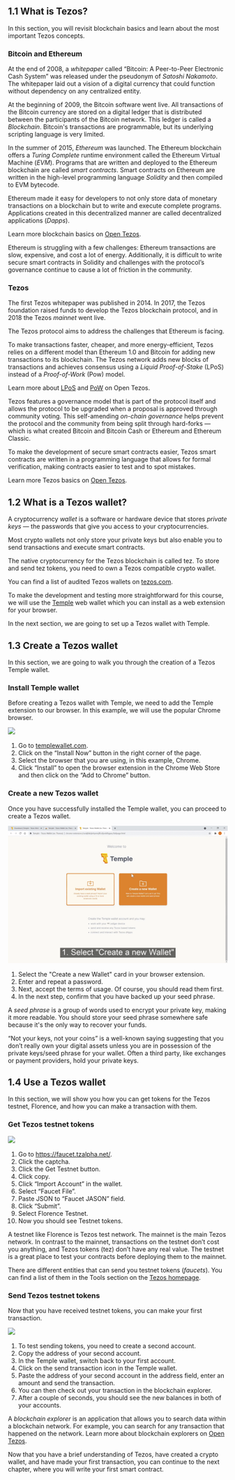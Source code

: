 ## 1.1 What is Tezos?
In this section, you will revisit blockchain basics and learn about the most important Tezos concepts.

### Bitcoin and Ethereum
At the end of 2008, a *whitepaper* called “Bitcoin: A Peer-to-Peer Electronic Cash System” was released under the pseudonym of *Satoshi Nakamoto*. The whitepaper laid out a vision of a digital currency that could function without dependency on any centralized entity.

At the beginning of 2009, the Bitcoin software went live. All transactions of the Bitcoin currency are stored on a digital ledger that is distributed between the participants of the Bitcoin network. This ledger is called a *Blockchain*. 
Bitcoin's transactions are programmable, but its underlying scripting language is very limited.

In the summer of 2015, *Ethereum* was launched. The Ethereum blockchain offers a *Turing Complete* runtime environment called the Ethereum Virtual Machine (*EVM*). 
Programs that are written and deployed to the Ethereum blockchain are called *smart contracts*. Smart contracts on Ethereum are written in the high-level programming language *Solidity* and then compiled to EVM bytecode.

Ethereum made it easy for developers to not only store data of monetary transactions on a blockchain but to write and execute complete programs. Applications created in this decentralized manner are called decentralized applications (*Dapps*).

Learn more blockchain basics on [Open Tezos](https://opentezos.com/blockchain-basics).

Ethereum is struggling with a few challenges: Ethereum transactions are slow, expensive, and cost a lot of energy. Additionally, it is difficult to write secure smart contracts in Solidity and challenges with the protocol’s governance continue to cause a lot of friction in the community.

### Tezos
The first Tezos whitepaper was published in 2014. In 2017, the Tezos foundation raised funds to develop the Tezos blockchain protocol, and in 2018 the Tezos *mainnet* went live.

The Tezos protocol aims to address the challenges that Ethereum is facing.

To make transactions faster, cheaper, and more energy-efficient, Tezos relies on a different model than Ethereum 1.0 and Bitcoin for adding new transactions to its blockchain. The Tezos network adds new blocks of transactions and achieves consensus using a *Liquid Proof-of-Stake* (LPoS) instead of a *Proof-of-Work* (Pow) model.

Learn more about [LPoS](https://opentezos.com/tezos-basics/liquid-proof-of-stake) and [PoW](https://opentezos.com/blockchain-basics/proof-of-work) on Open Tezos.

Tezos features a governance model that is part of the protocol itself and allows the protocol to be upgraded when a proposal is approved through community voting. This self-amending *on-chain governance* helps prevent the protocol and the community from being split through hard-forks — which is what created Bitcoin and Bitcoin Cash or Ethereum and Ethereum Classic.

To make the development of secure smart contracts easier, Tezos smart contracts are written in a programming language that allows for formal verification, making contracts easier to test and to spot mistakes.

Learn more Tezos basics on [Open Tezos](https://opentezos.com/tezos-basics).

## 1.2 What is a Tezos wallet?

A cryptocurrency *wallet* is a software or hardware device that stores *private keys* — the passwords that give you access to your cryptocurrencies.

Most crypto wallets not only store your private keys but also enable you to send transactions and execute smart contracts.

The native cryptocurrency for the Tezos blockchain is called tez. To store and send tez tokens, you need to own a Tezos compatible crypto wallet.

You can find a list of audited Tezos wallets on [tezos.com](https://tezos.com/learn/store-and-use/).

To make the development and testing more straightforward for this course, we will use the [Temple](https://templewallet.com/) web wallet which you can install as a web extension for your browser.

In the next section, we are going to set up a Tezos wallet with Temple.

## 1.3 Create a Tezos wallet

In this section, we are going to walk you through the creation of a Tezos Temple wallet.

### Install Temple wallet
Before creating a Tezos wallet with Temple, we need to add the Temple extension to our browser. In this example, we will use the popular Chrome browser.

![](https://raw.githubusercontent.com/moritzfelipe/tezos-development-101/main/content/gifs/tezos_1_3_1_install_temple.gif)

1. Go to [templewallet.com](https://templewallet.com/).
2. Click on the “Install Now” button in the right corner of the page.
3. Select the browser that you are using, in this example, Chrome.
4. Click “Install” to open the browser extension in the Chrome Web Store and then click on the “Add to Chrome” button. 

### Create a new Tezos wallet
Once you have successfully installed the Temple wallet, you can proceed to create a Tezos wallet.

![](https://raw.githubusercontent.com/moritzfelipe/tezos-development-101/main/content/gifs/tezos_1_3_2_create_wallet.gif)

1. Select the "Create a new Wallet" card in your browser extension.
2. Enter and repeat a password.
3. Next, accept the terms of usage. Of course, you should read them first.
4. In the next step, confirm that you have backed up your seed phrase. 

A *seed phrase* is a group of words used to encrypt your private key, making it more readable. You should store your seed phrase somewhere safe because it's the only way to recover your funds.

“Not your keys, not your coins” is a well-known saying suggesting that you don’t really own your digital assets unless you are in possession of the private keys/seed phrase for your wallet. Often a third party, like exchanges or payment providers, hold your private keys.

## 1.4 Use a Tezos wallet
In this section, we will show you how you can get tokens for the Tezos testnet, Florence, and how you can make a transaction with them.

### Get Tezos testnet tokens
![](https://raw.githubusercontent.com/tacodeDev/dev-starter/main/content/gifs/tezos_1_4_1_2_get_tokens.gif)

1. Go to https://faucet.tzalpha.net/.
2. Click the captcha.
3. Click the Get Testnet button.
4. Click copy.
5. Click “Import Account” in the wallet.
6. Select “Faucet File”.
7. Paste JSON to “Faucet JASON” field.
8. Click “Submit”.
9. Select Florence Testnet.
10. Now you should see Testnet tokens.

A testnet like Florence is Tezos test network. The mainnet is the main Tezos network. In contrast to the mainnet, transactions on the testnet don’t cost you anything, and Tezos tokens (tez) don’t have any real value. The testnet is a great place to test your contracts before deploying them to the mainnet.

There are different entities that can send you testnet tokens (*faucets*). You can find a list of them in the Tools section on the [Tezos homepage](https://tezos.com/developer-portal).

### Send Tezos testnet tokens
Now that you have received testnet tokens, you can make your first transaction.

![](https://raw.githubusercontent.com/moritzfelipe/tezos-development-101/main/content/gifs/tezos_1_4_2_send_tokens.gif)

1. To test sending tokens, you need to create a second account.
2. Copy the address of your second account.
3. In the Temple wallet, switch back to your first account.
4. Click on the send transaction icon in the Temple wallet.
5. Paste the address of your second account in the address field, enter an amount and send the transaction.
6. You can then check out your transaction in the blockchain explorer.
7. After a couple of seconds, you should see the new balances in both of your accounts.

A *blockchain explorer* is an application that allows you to search data within a blockchain network. For example, you can search for any transaction that happened on the network. Learn more about blockchain explorers on [Open Tezos](https://opentezos.com/explorer).

Now that you have a brief understanding of Tezos, have created a crypto wallet, and have made your first transaction, you can continue to the next chapter, where you will write your first smart contract.

